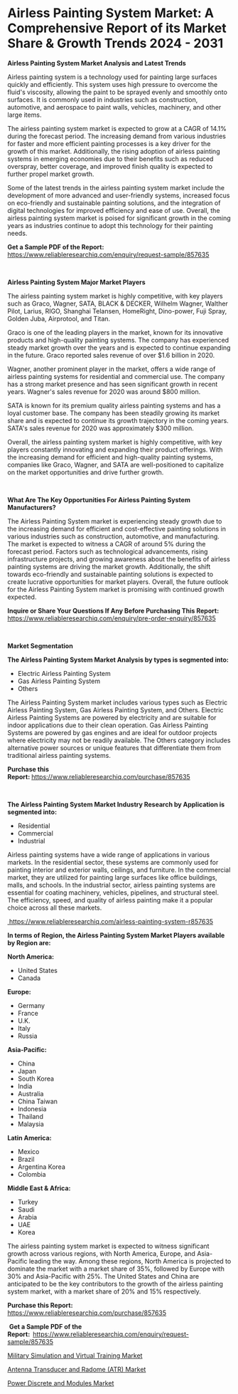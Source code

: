 <p><h1>Airless Painting System Market: A Comprehensive Report of its Market Share & Growth Trends 2024 - 2031</h1></p><p><strong>Airless Painting System Market Analysis and Latest Trends</strong></p>
<p><p>Airless painting system is a technology used for painting large surfaces quickly and efficiently. This system uses high pressure to overcome the fluid's viscosity, allowing the paint to be sprayed evenly and smoothly onto surfaces. It is commonly used in industries such as construction, automotive, and aerospace to paint walls, vehicles, machinery, and other large items.</p><p>The airless painting system market is expected to grow at a CAGR of 14.1% during the forecast period. The increasing demand from various industries for faster and more efficient painting processes is a key driver for the growth of this market. Additionally, the rising adoption of airless painting systems in emerging economies due to their benefits such as reduced overspray, better coverage, and improved finish quality is expected to further propel market growth.</p><p>Some of the latest trends in the airless painting system market include the development of more advanced and user-friendly systems, increased focus on eco-friendly and sustainable painting solutions, and the integration of digital technologies for improved efficiency and ease of use. Overall, the airless painting system market is poised for significant growth in the coming years as industries continue to adopt this technology for their painting needs.</p></p>
<p><strong>Get a Sample PDF of the Report:&nbsp;</strong> <a href="https://www.reliableresearchiq.com/enquiry/request-sample/857635">https://www.reliableresearchiq.com/enquiry/request-sample/857635</a></p>
<p>&nbsp;</p>
<p><strong>Airless Painting System Major Market Players</strong></p>
<p><p>The airless painting system market is highly competitive, with key players such as Graco, Wagner, SATA, BLACK & DECKER, Wilhelm Wagner, Walther Pilot, Larius, RIGO, Shanghai Telansen, HomeRight, Dino-power, Fuji Spray, Golden Juba, Airprotool, and Titan. </p><p>Graco is one of the leading players in the market, known for its innovative products and high-quality painting systems. The company has experienced steady market growth over the years and is expected to continue expanding in the future. Graco reported sales revenue of over $1.6 billion in 2020.</p><p>Wagner, another prominent player in the market, offers a wide range of airless painting systems for residential and commercial use. The company has a strong market presence and has seen significant growth in recent years. Wagner's sales revenue for 2020 was around $800 million.</p><p>SATA is known for its premium quality airless painting systems and has a loyal customer base. The company has been steadily growing its market share and is expected to continue its growth trajectory in the coming years. SATA's sales revenue for 2020 was approximately $300 million.</p><p>Overall, the airless painting system market is highly competitive, with key players constantly innovating and expanding their product offerings. With the increasing demand for efficient and high-quality painting systems, companies like Graco, Wagner, and SATA are well-positioned to capitalize on the market opportunities and drive further growth.</p></p>
<p>&nbsp;</p>
<p><strong>What Are The Key Opportunities For Airless Painting System Manufacturers?</strong></p>
<p><p>The Airless Painting System market is experiencing steady growth due to the increasing demand for efficient and cost-effective painting solutions in various industries such as construction, automotive, and manufacturing. The market is expected to witness a CAGR of around 5% during the forecast period. Factors such as technological advancements, rising infrastructure projects, and growing awareness about the benefits of airless painting systems are driving the market growth. Additionally, the shift towards eco-friendly and sustainable painting solutions is expected to create lucrative opportunities for market players. Overall, the future outlook for the Airless Painting System market is promising with continued growth expected.</p></p>
<p><strong>Inquire or Share Your Questions If Any Before Purchasing This Report:</strong> <a href="https://www.reliableresearchiq.com/enquiry/pre-order-enquiry/857635">https://www.reliableresearchiq.com/enquiry/pre-order-enquiry/857635</a></p>
<p>&nbsp;</p>
<p><strong>Market Segmentation</strong></p>
<p><strong>The Airless Painting System Market Analysis by types is segmented into:</strong></p>
<p><ul><li>Electric Airless Painting System</li><li>Gas Airless Painting System</li><li>Others</li></ul></p>
<p><p>The Airless Painting System market includes various types such as Electric Airless Painting System, Gas Airless Painting System, and Others. Electric Airless Painting Systems are powered by electricity and are suitable for indoor applications due to their clean operation. Gas Airless Painting Systems are powered by gas engines and are ideal for outdoor projects where electricity may not be readily available. The Others category includes alternative power sources or unique features that differentiate them from traditional airless painting systems.</p></p>
<p><strong>Purchase this Report:&nbsp;</strong><a href="https://www.reliableresearchiq.com/purchase/857635">https://www.reliableresearchiq.com/purchase/857635</a></p>
<p>&nbsp;</p>
<p><strong>The Airless Painting System Market Industry Research by Application is segmented into:</strong></p>
<p><ul><li>Residential</li><li>Commercial</li><li>Industrial</li></ul></p>
<p><p>Airless painting systems have a wide range of applications in various markets. In the residential sector, these systems are commonly used for painting interior and exterior walls, ceilings, and furniture. In the commercial market, they are utilized for painting large surfaces like office buildings, malls, and schools. In the industrial sector, airless painting systems are essential for coating machinery, vehicles, pipelines, and structural steel. The efficiency, speed, and quality of airless painting make it a popular choice across all these markets.</p></p>
<p><a href="https://www.reliableresearchiq.com/airless-painting-system-r857635">&nbsp;https://www.reliableresearchiq.com/airless-painting-system-r857635</a></p>
<p><strong>In terms of Region, the Airless Painting System Market Players available by Region are:</strong></p>
<p>
    <p> <strong> North America: </strong>
        <ul>
            <li>United States</li>
            <li>Canada</li>
        </ul>
        </p> 
    <p> <strong> Europe: </strong>
        <ul>
            <li>Germany</li>
            <li>France</li>
            <li>U.K.</li>
            <li>Italy</li>
            <li>Russia</li>
        </ul>
        </p> 
    <p> <strong> Asia-Pacific: </strong>
        <ul>
            <li>China</li>
            <li>Japan</li>
            <li>South Korea</li>
            <li>India</li>
            <li>Australia</li>
            <li>China Taiwan</li>
            <li>Indonesia</li>
            <li>Thailand</li>
            <li>Malaysia</li>
        </ul>
        </p> 
    <p> <strong> Latin America: </strong>
        <ul>
            <li>Mexico</li>
            <li>Brazil</li>
            <li>Argentina Korea</li>
            <li>Colombia</li>
        </ul>
        </p> 
    <p> <strong> Middle East & Africa: </strong>
        <ul>
            <li>Turkey</li>
            <li>Saudi</li>
            <li>Arabia</li>
            <li>UAE</li>
            <li>Korea</li>
        </ul>
    </p>
    </p>
<p><p>The airless painting system market is expected to witness significant growth across various regions, with North America, Europe, and Asia-Pacific leading the way. Among these regions, North America is projected to dominate the market with a market share of 35%, followed by Europe with 30% and Asia-Pacific with 25%. The United States and China are anticipated to be the key contributors to the growth of the airless painting system market, with a market share of 20% and 15% respectively.</p></p>
<p><strong>Purchase this Report: </strong><a href="https://www.reliableresearchiq.com/purchase/857635">https://www.reliableresearchiq.com/purchase/857635</a></p>
<p>&nbsp;<strong>Get a Sample PDF of the Report:&nbsp;&nbsp;</strong><a href="https://www.reliableresearchiq.com/enquiry/request-sample/857635">https://www.reliableresearchiq.com/enquiry/request-sample/857635</a></p>
<p><strong></strong></p>
<p><p><a href="https://view.publitas.com/reportprime-1/military-simulation-and-virtual-training-market-a-global-and-regional-analysis-focus-on-end-user-product-and-region-analysis-and-forecast-2024-2031/">Military Simulation and Virtual Training Market</a></p><p><a href="https://github.com/dmmanir420/Market-Research-Report-List-1/blob/main/antenna-transducer-and-radome-atr-market.md">Antenna Transducer and Radome (ATR) Market</a></p><p><a href="https://github.com/pennyaldbrittonh658/Market-Research-Report-List-1/blob/main/power-discrete-and-modules-market.md">Power Discrete and Modules Market</a></p></p>